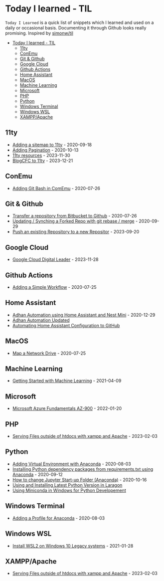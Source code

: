 # Today I learned - TIL
`Today I Learned` is a quick list of snippets which I learned and used on a daily or occasional basis. Documenting it through Github looks really promising. Inspired by [simonw/til](https://github.com/simonw/til)

- [Today I learned - TIL](#today-i-learned---til)
  - [11ty](#11ty)
  - [ConEmu](#conemu)
  - [Git \& Github](#git--github)
  - [Google Cloud](#google-cloud)
  - [Github Actions](#github-actions)
  - [Home Assistant](#home-assistant)
  - [MacOS](#macos)
  - [Machine Learning](#machine-learning)
  - [Microsoft](#microsoft)
  - [PHP](#php)
  - [Python](#python)
  - [Windows Terminal](#windows-terminal)
  - [Windows WSL](#windows-wsl)
  - [XAMPP/Apache](#xamppapache)


## 11ty
* [Adding a sitemap to 11ty](https://github.com/Akbarsait/todayilearned/blob/master/11ty/adding-a-sitemap.md) - 2020-09-18
* [Adding Pagination](https://github.com/Akbarsait/todayilearned/blob/master/11ty/adding-pagination.md) - 2020-10-13
* [11ty resources](https://github.com/Akbarsait/todayilearned/blob/master/11ty/11ty-resources.md) - 2023-11-30
* [BlogCFC to 11ty](https://github.com/Akbarsait/todayilearned/blob/master/11ty/blogcfc-to-11ty.md) - 2023-12-21
    
## ConEmu
* [Adding Git Bash in ComEmu](https://github.com/Akbarsait/todayilearned/blob/master/conemu-utils/adding-gitbash.md) - 2020-07-26

## Git & Github
* [Transfer a repository from Bitbucket to Github](https://github.com/Akbarsait/todayilearned/blob/master/git/transfer-repository-frombitbucket-togithub.md) - 2020-07-26
* [Updating / Synching a Forked Repo with git rebase / merge](https://github.com/Akbarsait/todayilearned/blob/master/git/updating-synching-forked-repowithgit-rebase-merge.md) - 2020-09-29
* [Push an existing Repository to a new Repositor](https://github.com/Akbarsait/todayilearned/blob/master/git/push-existing-repo-tonew-repo.md) - 2023-09-20
    
## Google Cloud
* [Google Cloud Digital Leader](https://github.com/Akbarsait/todayilearned/blob/master/google-cloud/google-cloud-digital-leader.md) - 2023-11-28

## Github Actions
* [Adding a Simple Workflow](https://github.com/Akbarsait/todayilearned/blob/master/github-actions/adding-a-simple-workflow.md) - 2020-07-25

## Home Assistant
* [Adhan Automation using Home Assistant and Nest Mini](https://github.com/Akbarsait/todayilearned/blob/master/home-assistant/adhaan-automation-nest-mini.md) - 2020-12-29
* [Adhan Automation Updated](https://github.com/Akbarsait/todayilearned/blob/master/home-assistant/adhaan-automation-update.md)
* [Automating Home Assistant Configuration to GitHub](https://github.com/Akbarsait/todayilearned/blob/master/home-assistant/automating-homeassistant-configs-to-github.md)

## MacOS
* [Map a Network Drive](https://github.com/Akbarsait/todayilearned/blob/master/macos/map-a-network-drive.md) - 2020-07-25

## Machine Learning
* [Getting Started with Machine Learning](https://github.com/Akbarsait/todayilearned/blob/master/machine-learning/README.md) - 2021-04-09

## Microsoft
* [Microsoft Azure Fundamentals AZ-900](/microsoft/azure-az900.md) - 2022-01-20

## PHP
* [Serving Files outside of htdocs with xampp and Apache](https://github.com/Akbarsait/todayilearned/blob/master/php/howto-xampp-apache-servesoutside-htdocs.md) - 2023-02-03

## Python
* [Adding Virtual Environment with Anaconda](https://github.com/Akbarsait/todayilearned/blob/master/python/adding-virtual-environment-anaconda.md) - 2020-08-03
* [Installing Python dependency packages from requirements.txt using  Anaconda](https://github.com/Akbarsait/todayilearned/blob/master/python/installing-python-depencypackage-anaconda.md) - 2020-09-12
* [How to change Jupyter Start-up Folder (Anaconda)](https://github.com/Akbarsait/todayilearned/blob/master/python/howto-change-jupyter-notebook-startup-folder.md) - 2020-10-16
* [Using and Installing Latest Python Version in Laragon](python/using-and-installing-latest-python-version-in-laragon.md)
* [Using Miniconda in Windows for Python Developement](python/using-miniconda-python-windows.md)

## Windows Terminal
* [Adding a Profile for Anaconda](https://github.com/Akbarsait/todayilearned/blob/master/windows-terminal/adding-profile-for-anaconda.md) - 2020-08-03

## Windows WSL
* [Install WSL2 on Windows 10 Legacy systems](https://github.com/Akbarsait/todayilearned/blob/master/windows-wsl/install-wsl-in-windows10-legacy.md) - 2021-01-28

## XAMPP/Apache
* [Serving Files outside of htdocs with xampp and Apache](https://github.com/Akbarsait/todayilearned/blob/master/php/howto-xampp-apache-servesoutside-htdocs.md) - 2023-02-03
